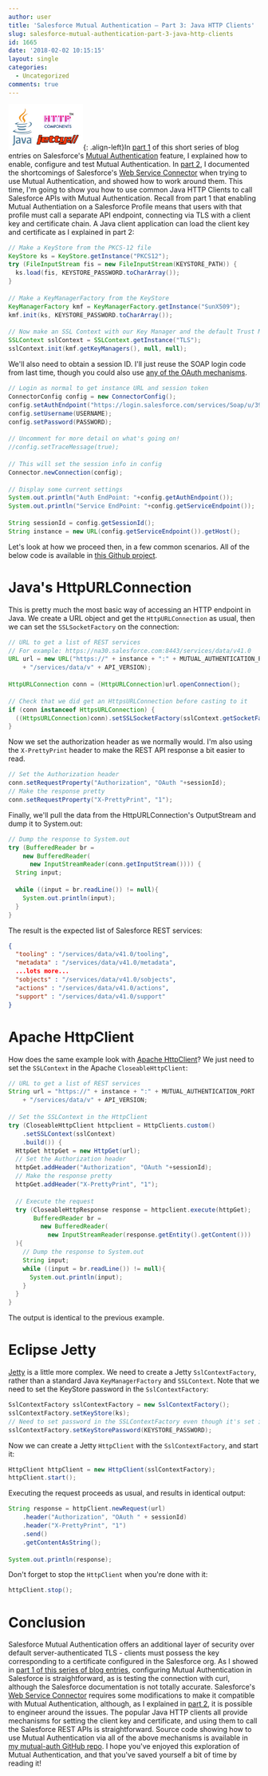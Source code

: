 ```yaml
---
author: user
title: 'Salesforce Mutual Authentication – Part 3: Java HTTP Clients'
slug: salesforce-mutual-authentication-part-3-java-http-clients
id: 1665
date: '2018-02-02 10:15:15'
layout: single
categories:
  - Uncategorized
comments: true
---
```


![HTTP Client Logos](images/http-client-logos-150x92.png){: .align-left}In [part 1](salesforce-mutual-authentication-part-1-the-basics) of this short series of blog entries on Salesforce's [Mutual Authentication](https://help.salesforce.com/articleView?id=000240864&type=1) feature, I explained how to enable, configure and test Mutual Authentication. In [part 2](salesforce-mutual-authentication-part-2-web-service-connector-wsc), I documented the shortcomings of Salesforce's [Web Service Connector](https://github.com/forcedotcom/wsc) when trying to use Mutual Authentication, and showed how to work around them. This time, I'm going to show you how to use common Java HTTP Clients to call Salesforce APIs with Mutual Authentication. Recall from part 1 that enabling Mutual Authentiation on a Salesforce Profile means that users with that profile must call a separate API endpoint, connecting via TLS with a client key and certificate chain. A Java client application can load the client key and certificate as I explained in part 2:

```java
// Make a KeyStore from the PKCS-12 file
KeyStore ks = KeyStore.getInstance("PKCS12");
try (FileInputStream fis = new FileInputStream(KEYSTORE_PATH)) {
  ks.load(fis, KEYSTORE_PASSWORD.toCharArray());
}

// Make a KeyManagerFactory from the KeyStore
KeyManagerFactory kmf = KeyManagerFactory.getInstance("SunX509");
kmf.init(ks, KEYSTORE_PASSWORD.toCharArray());

// Now make an SSL Context with our Key Manager and the default Trust Manager
SSLContext sslContext = SSLContext.getInstance("TLS");
sslContext.init(kmf.getKeyManagers(), null, null);
```

We'll also need to obtain a session ID. I'll just reuse the SOAP login code from last time, though you could also use [any of the OAuth mechanisms](https://help.salesforce.com/articleView?id=remoteaccess_authenticate_overview.htm).

```java
// Login as normal to get instance URL and session token
ConnectorConfig config = new ConnectorConfig();
config.setAuthEndpoint("https://login.salesforce.com/services/Soap/u/39.0");
config.setUsername(USERNAME);
config.setPassword(PASSWORD);

// Uncomment for more detail on what's going on!
//config.setTraceMessage(true);

// This will set the session info in config
Connector.newConnection(config);

// Display some current settings
System.out.println("Auth EndPoint: "+config.getAuthEndpoint());
System.out.println("Service EndPoint: "+config.getServiceEndpoint());

String sessionId = config.getSessionId();
String instance = new URL(config.getServiceEndpoint()).getHost();
```

Let's look at how we proceed then, in a few common scenarios. All of the below code is available in [this Github project](https://github.com/metadaddy/mutual-auth).

# Java's HttpURLConnection

This is pretty much the most basic way of accessing an HTTP endpoint in Java. We create a URL object and get the `HttpURLConnection` as usual, then we can set the `SSLSocketFactory` on the connection:

```java
// URL to get a list of REST services
// For example: https://na30.salesforce.com:8443/services/data/v41.0
URL url = new URL("https://" + instance + ":" + MUTUAL_AUTHENTICATION_PORT
    + "/services/data/v" + API_VERSION);

HttpURLConnection conn = (HttpURLConnection)url.openConnection();

// Check that we did get an HttpsURLConnection before casting to it
if (conn instanceof HttpsURLConnection) {
  ((HttpsURLConnection)conn).setSSLSocketFactory(sslContext.getSocketFactory());
}
```

Now we set the authorization header as we normally would. I'm also using the `X-PrettyPrint` header to make the REST API response a bit easier to read.

```java
// Set the Authorization header
conn.setRequestProperty("Authorization", "OAuth "+sessionId);
// Make the response pretty
conn.setRequestProperty("X-PrettyPrint", "1");
```

Finally, we'll pull the data from the HttpURLConnection's OutputStream and dump it to System.out:

```java
// Dump the response to System.out
try (BufferedReader br =
    new BufferedReader(
      new InputStreamReader(conn.getInputStream()))) {
  String input;

  while ((input = br.readLine()) != null){
    System.out.println(input);
  }
}
```

The result is the expected list of Salesforce REST services:

```json
{
  "tooling" : "/services/data/v41.0/tooling",
  "metadata" : "/services/data/v41.0/metadata",
  ...lots more...
  "sobjects" : "/services/data/v41.0/sobjects",
  "actions" : "/services/data/v41.0/actions",
  "support" : "/services/data/v41.0/support"
}
```

# Apache HttpClient

How does the same example look with [Apache HttpClient](https://hc.apache.org/httpcomponents-client-ga/)? We just need to set the `SSLContext` in the Apache `CloseableHttpClient`:

```java
// URL to get a list of REST services
String url = "https://" + instance + ":" + MUTUAL_AUTHENTICATION_PORT
    + "/services/data/v" + API_VERSION;

// Set the SSLContext in the HttpClient
try (CloseableHttpClient httpclient = HttpClients.custom()
    .setSSLContext(sslContext)
    .build()) {
  HttpGet httpGet = new HttpGet(url);
  // Set the Authorization header
  httpGet.addHeader("Authorization", "OAuth "+sessionId);
  // Make the response pretty
  httpGet.addHeader("X-PrettyPrint", "1");

  // Execute the request
  try (CloseableHttpResponse response = httpclient.execute(httpGet);
       BufferedReader br =
         new BufferedReader(
           new InputStreamReader(response.getEntity().getContent()))
  ){
    // Dump the response to System.out
    String input;
    while ((input = br.readLine()) != null){
      System.out.println(input);
    }
  }
}
```

The output is identical to the previous example.

# Eclipse Jetty

[Jetty](https://www.eclipse.org/jetty/) is a little more complex. We need to create a Jetty `SslContextFactory`, rather than a standard Java `KeyManagerFactory` and `SSLContext`. Note that we need to set the KeyStore password in the `SslContextFactory`:

```java
SslContextFactory sslContextFactory = new SslContextFactory();
sslContextFactory.setKeyStore(ks);
// Need to set password in the SSLContextFactory even though it's set in the KeyStore
sslContextFactory.setKeyStorePassword(KEYSTORE_PASSWORD);
```

Now we can create a Jetty `HttpClient` with the `SslContextFactory`, and start it:

```java
HttpClient httpClient = new HttpClient(sslContextFactory);
httpClient.start();
```

Executing the request proceeds as usual, and results in identical output:

```java
String response = httpClient.newRequest(url)
    .header("Authorization", "OAuth " + sessionId)
    .header("X-PrettyPrint", "1")
    .send()
    .getContentAsString();

System.out.println(response);
```

Don't forget to stop the `HttpClient` when you're done with it:

```java
httpClient.stop();
```

# Conclusion

Salesforce Mutual Authentication offers an additional layer of security over default server-authenticated TLS - clients must possess the key corresponding to a certificate configured in the Salesforce org. As I showed in [part 1 of this series of blog entries](salesforce-mutual-authentication-part-1-the-basics), configuring Mutual Authentication in Salesforce is straightforward, as is testing the connection with curl, although the Salesforce documentation is not totally accurate. Salesforce's [Web Service Connector](https://github.com/forcedotcom/wsc) requires some modifications to make it compatible with Mutual Authentication, although, as I explained in [part 2](salesforce-mutual-authentication-part-2-web-service-connector-wsc), it is possible to engineer around the issues. The popular Java HTTP clients all provide mechanisms for setting the client key and certificate, and using them to call the Salesforce REST APIs is straightforward. Source code showing how to use Mutual Authentication via all of the above mechanisms is available in [my mutual-auth GitHub repo](https://github.com/metadaddy/mutual-auth). I hope you've enjoyed this exploration of Mutual Authentication, and that you've saved yourself a bit of time by reading it!